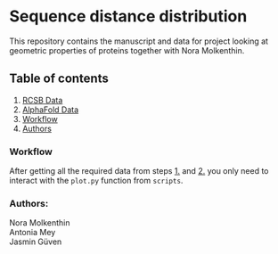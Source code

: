 # Sequence distance distribution

This repository contains the manuscript and data for project looking at geometric properties of proteins together with Nora Molkenthin. 

## Table of contents
1. [RCSB Data](#https://github.com/meyresearch/sequence_distance_distribution/tree/bump/data/rcsb)
2. [AlphaFold Data](#https://github.com/meyresearch/sequence_distance_distribution/tree/bump/data/alphafold)
3. [Workflow](#workflow-1)
4. [Authors](#authors-1)

### Workflow

After getting all the required data from steps [1.](/data/rcsb/) and [2.](/data/alphafold/) you only need to interact with the `plot.py` function from `scripts`. 

### Authors:
Nora Molkenthin   
Antonia Mey   
Jasmin Güven

